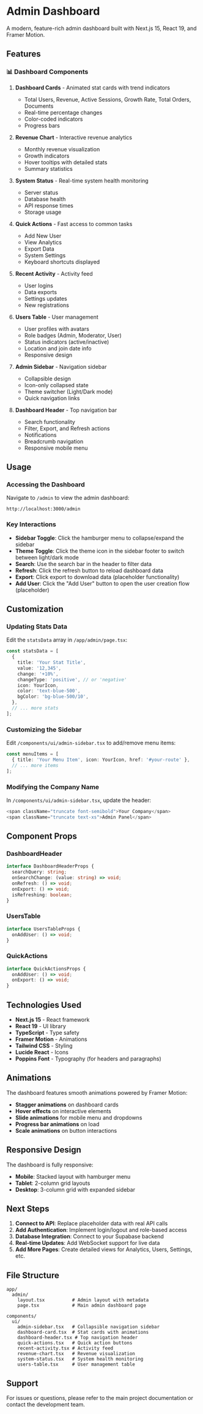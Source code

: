 # Admin Dashboard

A modern, feature-rich admin dashboard built with Next.js 15, React 19, and Framer Motion.

## Features

### 📊 Dashboard Components

1. **Dashboard Cards** - Animated stat cards with trend indicators
   - Total Users, Revenue, Active Sessions, Growth Rate, Total Orders, Documents
   - Real-time percentage changes
   - Color-coded indicators
   - Progress bars

2. **Revenue Chart** - Interactive revenue analytics
   - Monthly revenue visualization
   - Growth indicators
   - Hover tooltips with detailed stats
   - Summary statistics

3. **System Status** - Real-time system health monitoring
   - Server status
   - Database health
   - API response times
   - Storage usage

4. **Quick Actions** - Fast access to common tasks
   - Add New User
   - View Analytics
   - Export Data
   - System Settings
   - Keyboard shortcuts displayed

5. **Recent Activity** - Activity feed
   - User logins
   - Data exports
   - Settings updates
   - New registrations

6. **Users Table** - User management
   - User profiles with avatars
   - Role badges (Admin, Moderator, User)
   - Status indicators (active/inactive)
   - Location and join date info
   - Responsive design

7. **Admin Sidebar** - Navigation sidebar
   - Collapsible design
   - Icon-only collapsed state
   - Theme switcher (Light/Dark mode)
   - Quick navigation links

8. **Dashboard Header** - Top navigation bar
   - Search functionality
   - Filter, Export, and Refresh actions
   - Notifications
   - Breadcrumb navigation
   - Responsive mobile menu

## Usage

### Accessing the Dashboard

Navigate to `/admin` to view the admin dashboard:

```
http://localhost:3000/admin
```

### Key Interactions

- **Sidebar Toggle**: Click the hamburger menu to collapse/expand the sidebar
- **Theme Toggle**: Click the theme icon in the sidebar footer to switch between light/dark mode
- **Search**: Use the search bar in the header to filter data
- **Refresh**: Click the refresh button to reload dashboard data
- **Export**: Click export to download data (placeholder functionality)
- **Add User**: Click the "Add User" button to open the user creation flow (placeholder)

## Customization

### Updating Stats Data

Edit the `statsData` array in `/app/admin/page.tsx`:

```typescript
const statsData = [
  {
    title: 'Your Stat Title',
    value: '12,345',
    change: '+10%',
    changeType: 'positive', // or 'negative'
    icon: YourIcon,
    color: 'text-blue-500',
    bgColor: 'bg-blue-500/10',
  },
  // ... more stats
];
```

### Customizing the Sidebar

Edit `/components/ui/admin-sidebar.tsx` to add/remove menu items:

```typescript
const menuItems = [
  { title: 'Your Menu Item', icon: YourIcon, href: '#your-route' },
  // ... more items
];
```

### Modifying the Company Name

In `/components/ui/admin-sidebar.tsx`, update the header:

```typescript
<span className="truncate font-semibold">Your Company</span>
<span className="truncate text-xs">Admin Panel</span>
```

## Component Props

### DashboardHeader

```typescript
interface DashboardHeaderProps {
  searchQuery: string;
  onSearchChange: (value: string) => void;
  onRefresh: () => void;
  onExport: () => void;
  isRefreshing: boolean;
}
```

### UsersTable

```typescript
interface UsersTableProps {
  onAddUser: () => void;
}
```

### QuickActions

```typescript
interface QuickActionsProps {
  onAddUser: () => void;
  onExport: () => void;
}
```

## Technologies Used

- **Next.js 15** - React framework
- **React 19** - UI library
- **TypeScript** - Type safety
- **Framer Motion** - Animations
- **Tailwind CSS** - Styling
- **Lucide React** - Icons
- **Poppins Font** - Typography (for headers and paragraphs)

## Animations

The dashboard features smooth animations powered by Framer Motion:

- **Stagger animations** on dashboard cards
- **Hover effects** on interactive elements
- **Slide animations** for mobile menu and dropdowns
- **Progress bar animations** on load
- **Scale animations** on button interactions

## Responsive Design

The dashboard is fully responsive:

- **Mobile**: Stacked layout with hamburger menu
- **Tablet**: 2-column grid layouts
- **Desktop**: 3-column grid with expanded sidebar

## Next Steps

1. **Connect to API**: Replace placeholder data with real API calls
2. **Add Authentication**: Implement login/logout and role-based access
3. **Database Integration**: Connect to your Supabase backend
4. **Real-time Updates**: Add WebSocket support for live data
5. **Add More Pages**: Create detailed views for Analytics, Users, Settings, etc.

## File Structure

```
app/
  admin/
    layout.tsx          # Admin layout with metadata
    page.tsx            # Main admin dashboard page

components/
  ui/
    admin-sidebar.tsx   # Collapsible navigation sidebar
    dashboard-card.tsx  # Stat cards with animations
    dashboard-header.tsx # Top navigation header
    quick-actions.tsx   # Quick action buttons
    recent-activity.tsx # Activity feed
    revenue-chart.tsx   # Revenue visualization
    system-status.tsx   # System health monitoring
    users-table.tsx     # User management table
```

## Support

For issues or questions, please refer to the main project documentation or contact the development team.
